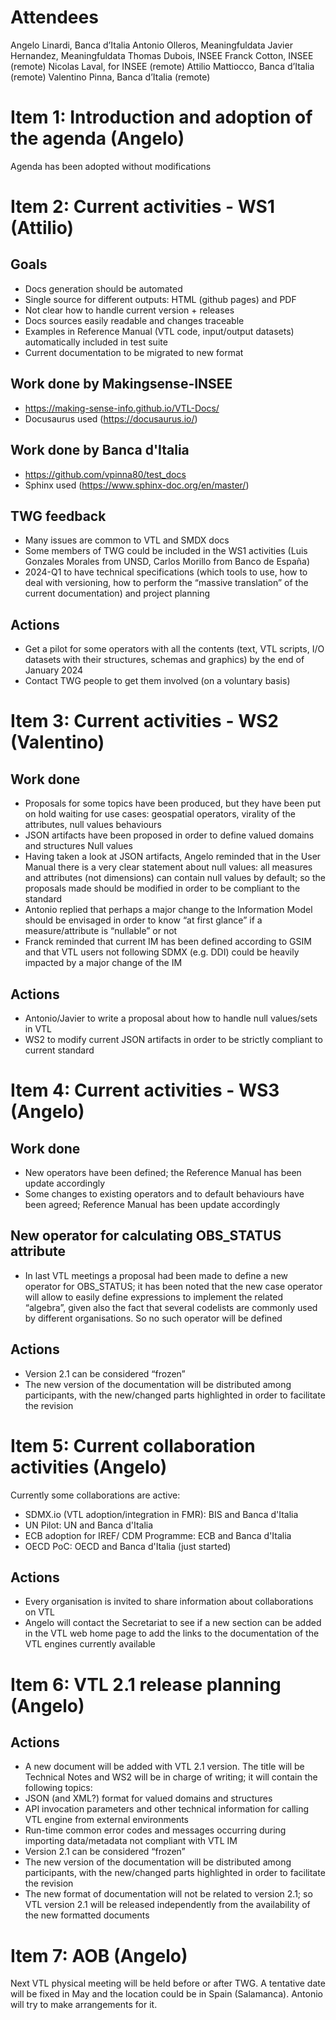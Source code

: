 # Attendees

Angelo Linardi, Banca d’Italia
Antonio Olleros, Meaningfuldata
Javier Hernandez, Meaningfuldata
Thomas Dubois, INSEE
Franck Cotton, INSEE (remote)
Nicolas Laval, for INSEE (remote)
Attilio Mattiocco, Banca d’Italia (remote)
Valentino Pinna, Banca d’Italia (remote)

# Item 1: Introduction and adoption of the agenda (Angelo)

Agenda has been adopted without modifications

# Item 2: Current activities - WS1 (Attilio)

## Goals
-	Docs generation should be automated
 - Single source for different outputs: HTML (github pages) and PDF
 - Not clear how to handle current version + releases
-	Docs sources easily readable and changes traceable
-	Examples in Reference Manual (VTL code, input/output datasets) automatically included in test suite
-	Current documentation to be migrated to new format

## Work done by Makingsense-INSEE

-	https://making-sense-info.github.io/VTL-Docs/
-	Docusaurus used (https://docusaurus.io/)

## Work done by Banca d'Italia

-	https://github.com/vpinna80/test_docs
-	Sphinx used (https://www.sphinx-doc.org/en/master/)

## TWG feedback

-	Many issues are common to VTL and SMDX docs
-	Some members of TWG could be included in the WS1 activities (Luis Gonzales Morales from UNSD, Carlos Morillo from Banco de España)
-	2024-Q1 to have technical specifications (which tools to use, how to deal with versioning, how to perform the “massive translation” of the current documentation) and project planning

## Actions

-	Get a pilot for some operators with all the contents (text, VTL scripts, I/O datasets with their structures, schemas and graphics) by the end of January 2024
-	Contact TWG people to get them involved (on a voluntary basis)

# Item 3: Current activities - WS2 (Valentino) 

## Work done
-	Proposals for some topics have been produced, but they have been put on hold waiting for use cases: geospatial operators, virality of the attributes, null values behaviours
-	JSON artifacts have been proposed in order to define valued domains and structures
Null values
-	Having taken a look at JSON artifacts, Angelo reminded that in the User Manual there is a very clear statement about null values: all measures and attributes (not dimensions) can contain null values by default; so the proposals made should be modified in order to be compliant to the standard 
-	Antonio replied that perhaps a major change to the Information Model should be envisaged in order to know “at first glance” if a measure/attribute is “nullable” or not
-	Franck reminded that current IM has been defined according to GSIM and that VTL users not following SDMX (e.g. DDI) could be heavily impacted by a major change of the IM

## Actions

-	Antonio/Javier to write a proposal about how to handle null values/sets in VTL
-	WS2 to modify current JSON artifacts in order to be strictly compliant to current standard

# Item 4: Current activities - WS3 (Angelo) 

## Work done
-	New operators have been defined; the Reference Manual has been update accordingly
-	Some changes to existing operators and to default behaviours have been agreed; Reference Manual has been update accordingly

## New operator for calculating OBS_STATUS attribute

-	In last VTL meetings a proposal had been made to define a new operator for OBS_STATUS; it has been noted that the new case operator will allow to easily define expressions to implement the related “algebra”, given also the fact that several codelists are commonly used by different organisations. So no such operator will be defined

## Actions

- Version 2.1 can be considered “frozen”
-	The new version of the documentation will be distributed among participants, with the new/changed parts highlighted in order to facilitate the revision

# Item 5: Current collaboration activities (Angelo)

Currently some collaborations are active:

-	SDMX.io (VTL adoption/integration in FMR): BIS and Banca d'Italia
-	UN Pilot: UN and Banca d'Italia
-	ECB adoption for IREF/ CDM Programme: ECB and Banca d'Italia
-	OECD PoC: OECD and Banca d'Italia (just started)

## Actions

-	Every organisation is invited to share information about collaborations on VTL
-	Angelo will contact the Secretariat to see if a new section can be added in the VTL web home page to add the links to the documentation of the VTL engines currently available

# Item 6: VTL 2.1 release planning (Angelo)

## Actions
-	A new document will be added with VTL 2.1 version. The title will be Technical Notes and WS2 will be in charge of writing; it will contain the following topics:
  -	JSON (and XML?) format for valued domains and structures
  -	API invocation parameters and other technical information for calling VTL engine from external environments
  -	Run-time common error codes and messages occurring during importing data/metadata not compliant with VTL IM
  -	 Version 2.1 can be considered “frozen”
-	The new version of the documentation will be distributed among participants, with the new/changed parts highlighted in order to facilitate the revision
-	The new format of documentation will not be related to version 2.1; so VTL version 2.1 will be released independently from the availability of the new formatted documents

# Item 7: AOB (Angelo)

Next VTL physical meeting will be held before or after TWG. A tentative date will be fixed in May and the location could be in Spain (Salamanca). Antonio will try to make arrangements for it.
